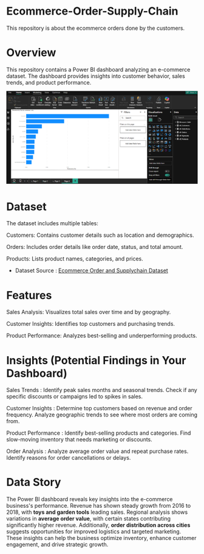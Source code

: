 # Ecommerce-Order-Supply-Chain
This repository is about the ecommerce orders done by the customers.

# Overview

This repository contains a Power BI dashboard analyzing an e-commerce dataset. The dashboard provides insights into customer behavior, sales trends, and product performance.

![My Project Screenshot](https://github.com/georgerohanjoseph/Ecommerce-Order-Supply-Chain/blob/main/E-commerce1.png)
# Dataset

The dataset includes multiple tables:

Customers: Contains customer details such as location and demographics.

Orders: Includes order details like order date, status, and total amount.

Products: Lists product names, categories, and prices.

- Dataset Source : [Ecommerce Order and Supplychain Dataset](https://www.kaggle.com/datasets/bytadit/ecommerce-order-dataset)

# Features

Sales Analysis: Visualizes total sales over time and by geography.

Customer Insights: Identifies top customers and purchasing trends.

Product Performance: Analyzes best-selling and underperforming products.

# Insights (Potential Findings in Your Dashboard)

Sales Trends : Identify peak sales months and seasonal trends. Check if any specific discounts or campaigns led to spikes in sales.

Customer Insights : Determine top customers based on revenue and order frequency. Analyze geographic trends to see where most orders are coming from.

Product Performance : Identify best-selling products and categories. Find slow-moving inventory that needs marketing or discounts.

Order Analysis : Analyze average order value and repeat purchase rates. Identify reasons for order cancellations or delays.

# Data Story

The Power BI dashboard reveals key insights into the e-commerce business's performance. Revenue has shown steady growth from 2016 to 2018, with **toys and garden tools** leading sales. Regional analysis shows variations in **average order value**, with certain states contributing significantly higher revenue. Additionally, **order distribution across cities** suggests opportunities for improved logistics and targeted marketing. These insights can help the business optimize inventory, enhance customer engagement, and drive strategic growth.






